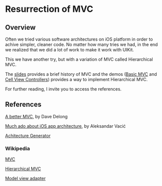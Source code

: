 # Resurrection of MVC
## Overview

Often we tried various software architectures on iOS platform in order to achive simpler, cleaner code. No matter how many tries we had, in the end we realized that we did a lot of work to make it work with UIKit.

This we have another try, but with a variation of MVC called Hierarchical MVC.

The [slides](Slides---diagrams) provides a brief history of MVC and the demos ([Basic MVC](Demo/Basic-MVC) and [Cell View Controllers](Demo/CellViewControllers)) provides a way to implement Hierarchical MVC.

For further reading, I invite you to access the references.

## References

[A better MVC](https://davedelong.com/blog/2017/11/06/a-better-mvc-part-1-the-problems/), by Dave Delong

[Much ado about iOS app architecture](http://aplus.rs/2017/much-ado-about-ios-app-architecture/), by Aleksandar Vacić

[Achitecture Generator](https://iosarchitecture.top/)

### Wikipedia

[MVC](https://en.wikipedia.org/wiki/Model%E2%80%93view%E2%80%93controller)

[Hierarchical MVC](https://en.wikipedia.org/wiki/Hierarchical_model%E2%80%93view%E2%80%93controller)

[Model view adapter](https://en.wikipedia.org/wiki/Model%E2%80%93view%E2%80%93adapter)